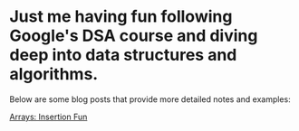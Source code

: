 # Just me having fun following Google's DSA course and diving deep into data structures and algorithms.

Below are some blog posts that provide more detailed notes and examples:

[Arrays: Insertion Fun](./Arrays/arrays.mdx)
